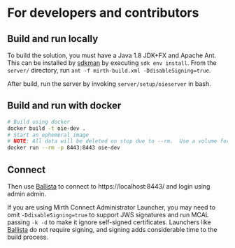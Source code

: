 # For developers and contributors

## Build and run locally

To build the solution, you must have a Java 1.8 JDK+FX and Apache Ant.  This
can be installed by [sdkman](https://sdkman.io/) by executing `sdk env install`.
From the `server/` directory, run `ant -f mirth-build.xml -DdisableSigning=true`.

After build, run the server by invoking `server/setup/oieserver` in bash.

## Build and run with docker

```bash
# Build using docker
docker build -t oie-dev .
# Start an ephemeral image
# NOTE: All data will be deleted on stop due to --rm.  Use a volume for "real" use.
docker run --rm -p 8443:8443 oie-dev
```

## Connect

Then use [Ballista](https://github.com/kayyagari/ballista) to connect to 
https://localhost:8443/ and login using admin admin.

If you are using Mirth Connect Administrator Launcher, you may need to omit
`-DdisableSigning=true` to support JWS signatures and run MCAL passing `-k -d`
to make it ignore self-signed certificates. Launchers like 
[Ballista](https://github.com/kayyagari/ballista) do not require signing, and 
signing adds considerable time to the build process.
